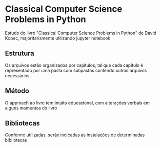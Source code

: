 # Classical Computer Science Problems in Python
Estudo do livro "Classical Computer Science Problems in Python" de David Kopec, majoritariamente utilizando jupyter notebook
## Estrutura
Os arquivos estão organizados por capítulos, tal que cada capítulo é representado por uma pasta com subpastas contendo outros arquivos necessários
## Método
O approach ao livro tem intuito educacional, com alterações verbais em alguns momentos do livro
## Bibliotecas
Conforme utilizadas, serão indicadas as instalações de determinadas bibliotecas
## 